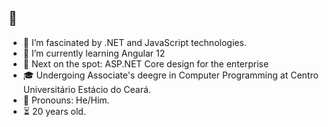 ## 👋

<!--
**gspolima/gspolima** is a ✨ _special_ ✨ repository because its `README.md` (this file) appears on your GitHub profile.

Here are some ideas to get you started:

- 🔭 I’m currently working on ...
- 🌱 I’m currently learning ...
- 👯 I’m looking to collaborate on ...
- 🤔 I’m looking for help with ...
- 💬 Ask me about ...
- 📫 How to reach me: ...
- 😄 Pronouns: ...
- ⚡ Fun fact: ...
-->

- 🔎 I’m fascinated by .NET and JavaScript technologies.
- 🌱 I’m currently learning Angular 12
- 🎯 Next on the spot: ASP.NET Core design for the enterprise
- 🎓 Undergoing Associate's deegre in Computer Programming at Centro Universitário Estácio do Ceará.
- 🤠 Pronouns: He/Him.
- ⏳  20 years old.
